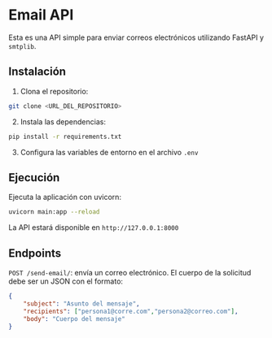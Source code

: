 # Email API

Esta es una API simple para enviar correos electrónicos utilizando FastAPI y `smtplib`.

## Instalación

1. Clona el repositorio:
```bash
git clone <URL_DEL_REPOSITORIO>
```

2. Instala las dependencias:
```bash
pip install -r requirements.txt
```

3. Configura las variables de entorno en el archivo `.env`

## Ejecución

Ejecuta la aplicación con uvicorn:
```bash
uvicorn main:app --reload
```

La API estará disponible en `http://127.0.0.1:8000`

## Endpoints

`POST /send-email/`: envía un correo electrónico. El cuerpo de la solicitud debe ser un JSON con el formato:
```json
{
    "subject": "Asunto del mensaje",
    "recipients": ["persona1@corre.com","persona2@correo.com"],
    "body": "Cuerpo del mensaje"
}
```

